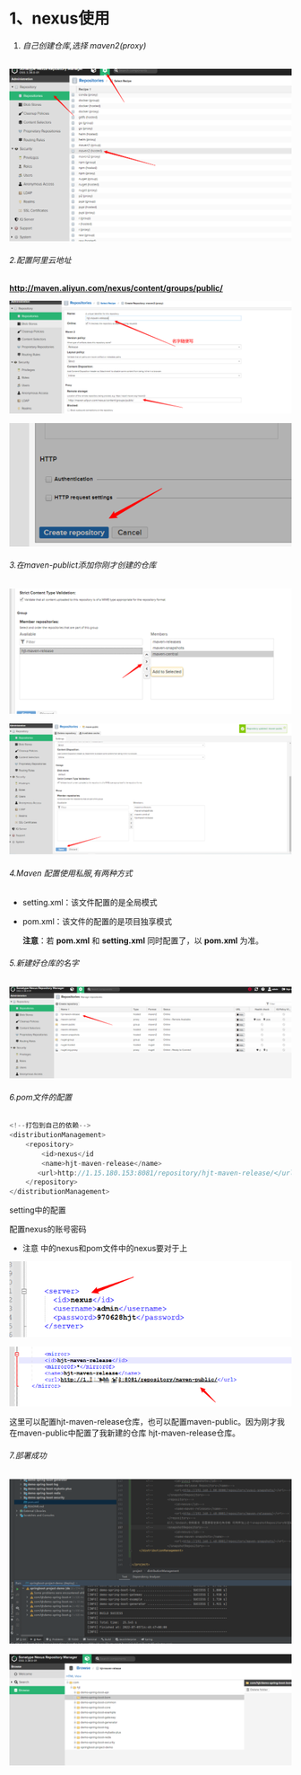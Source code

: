 # 1、nexus使用

1. ###### 自己创建仓库,选择 maven2(proxy)

![image-20220705134043201](nexus%E4%BD%BF%E7%94%A8.assets/image-20220705134043201.png)

###### 2.配置阿里云地址

**http://maven.aliyun.com/nexus/content/groups/public/**

![](nexus%E4%BD%BF%E7%94%A8.assets/image-20220705112711627-16578495955993.png)

![image-20220705112825591](nexus%E4%BD%BF%E7%94%A8.assets/image-20220705112825591-16578495998804.png)

###### 3.在maven-publict添加你刚才创建的仓库

![image-20220705112937453](nexus%E4%BD%BF%E7%94%A8.assets/image-20220705112937453.png)

![image-20220705113105262](nexus%E4%BD%BF%E7%94%A8.assets/image-20220705113105262.png)

###### 4.Maven 配置使用私服,有两种方式

- setting.xml：该文件配置的是全局模式

- pom.xml：该文件的配置的是项目独享模式

  **注意**：若 **pom.xml** 和 **setting.xml** 同时配置了，以 **pom.xml** 为准。

###### 5.新建好仓库的名字

![image-20220705134120825](nexus%E4%BD%BF%E7%94%A8.assets/image-20220705134120825.png)

###### 6.pom文件的配置

```java
<!--打包到自己的依赖-->
<distributionManagement>
    <repository>
        <id>nexus</id
        <name>hjt-maven-release</name>
       <url>http://1.15.180.153:8081/repository/hjt-maven-release/</url>
    </repository>
</distributionManagement>
```

setting中的配置

配置nexus的账号密码  

- 注意 <id>中的nexus和pom文件中的<id>nexus要对于上

![image-20220705145150315](nexus%E4%BD%BF%E7%94%A8.assets/image-20220705145150315.png)

![image-20220705145421839](nexus%E4%BD%BF%E7%94%A8.assets/image-20220705145421839.png)

这里可以配置hjt-maven-release仓库，也可以配置maven-public。因为刚才我在maven-public中配置了我新建的仓库 hjt-maven-release仓库。

###### 7.部署成功

![image-20220705145825404](nexus%E4%BD%BF%E7%94%A8.assets/image-20220705145825404.png)

![image-20220705145839326](nexus%E4%BD%BF%E7%94%A8.assets/image-20220705145839326.png)